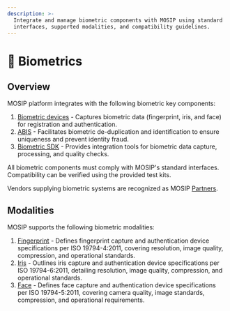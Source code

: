 ```yaml
---
description: >-
  Integrate and manage biometric components with MOSIP using standard
  interfaces, supported modalities, and compatibility guidelines.
---
```


# 🤳 Biometrics

## Overview

MOSIP platform integrates with the following biometric key components:

1. [Biometric devices](biometric-devices.md) - Captures biometric data (fingerprint, iris, and face) for registration and authentication.
2. [ABIS](abis.md) - Facilitates biometric de-duplication and identification to ensure uniqueness and prevent identity fraud.
3. [Biometric SDK](biometric-sdk.md) - Provides integration tools for biometric data capture, processing, and quality checks.

All biometric components must comply with MOSIP's standard interfaces. Compatibility can be verified using the provided test kits.

Vendors supplying biometric systems are recognized as MOSIP [Partners](../partners.md).

## Modalities

MOSIP supports the following biometric modalities:

1. [Fingerprint](biometric-specification.md#fingerprint) - Defines fingerprint capture and authentication device specifications per ISO 19794-4:2011, covering resolution, image quality, compression, and operational standards.
2. [Iris](biometric-specification.md#iris) - Outlines iris capture and authentication device specifications per ISO 19794-6:2011, detailing resolution, image quality, compression, and operational standards.
3. [Face](biometric-specification.md#face-capture) - Defines face capture and authentication device specifications per ISO 19794-5:2011, covering camera quality, image standards, compression, and operational requirements.
